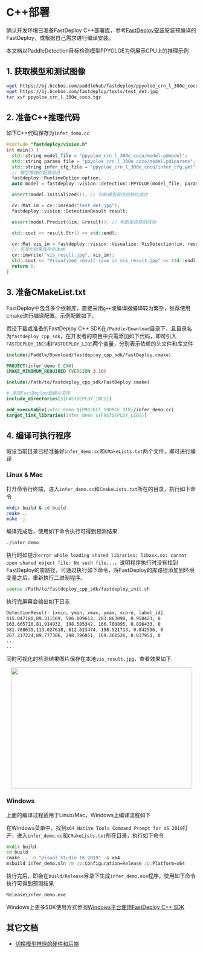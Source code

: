 # C++部署

确认开发环境已准备FastDeploy C++部署库，参考[FastDeploy安装](../../build_and_install/)安装预编译的FastDeploy，或根据自己需求进行编译安装。

本文档以PaddleDetection目标检测模型PPYOLOE为例展示CPU上的推理示例

## 1. 获取模型和测试图像

```bash
wget https://bj.bcebos.com/paddlehub/fastdeploy/ppyoloe_crn_l_300e_coco.tgz
wget https://bj.bcebos.com/fastdeploy/tests/test_det.jpg
tar xvf ppyoloe_crn_l_300e_coco.tgz
```

## 2. 准备C++推理代码

如下C++代码保存为`infer_demo.cc`

```c++
#include "fastdeploy/vision.h"
int main() {
  std::string model_file = "ppyoloe_crn_l_300e_coco/model.pdmodel";
  std::string params_file = "ppyoloe_crn_l_300e_coco/model.pdiparams";
  std::string infer_cfg_file = "ppyoloe_crn_l_300e_coco/infer_cfg.yml";
  // 模型推理的配置信息
  fastdeploy::RuntimeOption option;
  auto model = fastdeploy::vision::detection::PPYOLOE(model_file, params_file, infer_cfg_file, option);

  assert(model.Initialized()); // 判断模型是否初始化成功

  cv::Mat im = cv::imread("test_det.jpg");
  fastdeploy::vision::DetectionResult result;

  assert(model.Predict(&im, &result)); // 判断是否预测成功

  std::cout << result.Str() << std::endl;

  cv::Mat vis_im = fastdeploy::vision::Visualize::VisDetection(im, result, 0.5);
  // 可视化结果保存到本地
  cv::imwrite("vis_result.jpg", vis_im);
  std::cout << "Visualized result save in vis_result.jpg" << std::endl;
  return 0;
}
```

## 3. 准备CMakeList.txt

FastDeploy中包含多个依赖库，直接采用`g++`或编译器编译较为繁杂，推荐使用cmake进行编译配置。示例配置如下，

假设下载或准备的FastDeploy C++ SDK在`/Paddle/Download`目录下，且目录名为`fastdeploy_cpp_sdk`，在开发者的项目中只需添加如下代码，即可引入`FASTDEPLOY_INCS`和`FASTDEPLOY_LIBS`两个变量，分别表示依赖的头文件和库文件

```cmake
include(/Paddle/Download/fastdeploy_cpp_sdk/FastDeploy.cmake)
```

```cmake
PROJECT(infer_demo C CXX)
CMAKE_MINIMUM_REQUIRED (VERSION 3.10)

include(/Path/to/fastdeploy_cpp_sdk/FastDeploy.cmake)

# 添加FastDeploy依赖头文件
include_directories(${FASTDEPLOY_INCS})

add_executable(infer_demo ${PROJECT_SOURCE_DIR}/infer_demo.cc)
target_link_libraries(infer_demo ${FASTDEPLOY_LIBS})
```

## 4. 编译可执行程序

假设当前目录已经准备好`infer_demo.cc`和`CMakeLists.txt`两个文件，即可进行编译

### Linux & Mac

打开命令行终端，进入`infer_demo.cc`和`CmakeLists.txt`所在的目录，执行如下命令

```bash
mkdir build & cd build
cmake ..
make -j
```

编译完成后，使用如下命令执行可得到预测结果
```bash
./infer_demo
```
执行时如提示`error while loading shared libraries: libxxx.so: cannot open shared object file: No such file...`，说明程序执行时没有找到FastDeploy的库路径，可通过执行如下命令，将FastDeploy的库路径添加到环境变量之后，重新执行二进制程序。
```bash
source /Path/to/fastdeploy_cpp_sdk/fastdeploy_init.sh
```

执行完屏幕会输出如下日志
```bash
DetectionResult: [xmin, ymin, xmax, ymax, score, label_id]
415.047180,89.311569, 506.009613, 283.863098, 0.950423, 0
163.665710,81.914932, 198.585342, 166.760895, 0.896433, 0
581.788635,113.027618, 612.623474, 198.521713, 0.842596, 0
267.217224,89.777306, 298.796051, 169.361526, 0.837951, 0
...
...
```

同时可视化的检测结果图片保存在本地`vis_result.jpg`，查看效果如下
<div  align="center">
<img src="https://user-images.githubusercontent.com/19339784/184326520-7075e907-10ed-4fad-93f8-52d0e35d4964.jpg", width=480px, height=320px />
</div>

### Windows

上面的编译过程适用于Linux/Mac，Windows上编译流程如下

在Windows菜单中，找到`x64 Native Tools Command Prompt for VS 2019`打开，进入`infer_demo.cc`和`CMakeLists.txt`所在目录，执行如下命令
```bat
mkdir build
cd build
cmake .. -G "Visual Studio 16 2019" -A x64
msbuild infer_demo.sln /m /p:Configuration=Release /p:Platform=x64
```

执行完后，即会在`build/Release`目录下生成`infer_demo.exe`程序，使用如下命令执行可得到预测结果
```bat
Release\infer_demo.exe
```

Windows上更多SDK使用方式参阅[Windows平台使用FastDeploy C++ SDK](../../faq/use_sdk_on_windows.md)

## 其它文档

- [切换模型推理的硬件和后端](../../faq/how_to_change_backend.md)
